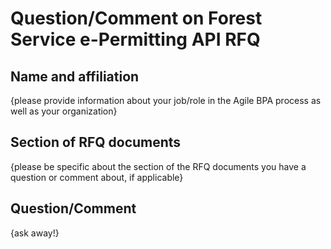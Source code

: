 # Question/Comment on Forest Service e-Permitting API RFQ

## Name and affiliation
{please provide information about your job/role in the Agile BPA process as well as your organization} 

## Section of RFQ documents
{please be specific about the section of the RFQ documents you have a question or comment about, if applicable}  

## Question/Comment
{ask away!}
